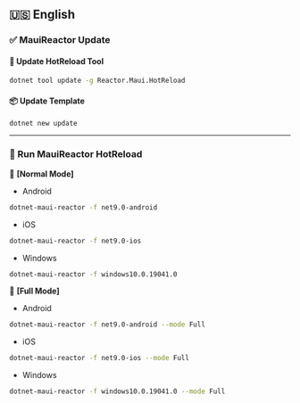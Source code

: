 ## 🇺🇸 English

### ✅ MauiReactor Update

#### 🔧 Update HotReload Tool
```bash
dotnet tool update -g Reactor.Maui.HotReload
```

#### 📦 Update Template
```bash
dotnet new update
```
---
### 🚀 Run MauiReactor HotReload
🔹 **[Normal Mode]**
- Android
```bash
dotnet-maui-reactor -f net9.0-android
```
- iOS

```bash
dotnet-maui-reactor -f net9.0-ios
```
- Windows

```bash
dotnet-maui-reactor -f windows10.0.19041.0
```
🔸 **[Full Mode]**
- Android

```bash
dotnet-maui-reactor -f net9.0-android --mode Full
```
- iOS
```bash
dotnet-maui-reactor -f net9.0-ios --mode Full
```
- Windows
```bash
dotnet-maui-reactor -f windows10.0.19041.0 --mode Full
```

